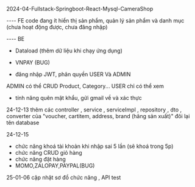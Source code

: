 2024-04-Fullstack-Springboot-React-Mysql-CameraShop

---- FE  code đang ít 
hiển thị sản phẩm,
quản lý sản phẩm và danh mục (chưa hoạt động được, chưa đăng nhập)




---- BE 

+ Dataload (thêm dữ liệu khi chạy ứng dụng)
+ VNPAY (BUG)

+ đăng nhập JWT, phân quyền USER Và ADMIN

ADMIN có thể CRUD Product, Category...
USER chỉ có thể xem

+ tính năng quên mật khẩu, gửi gmail về và xác thực

24-12-13 thêm các controller , service , serviceImpl , repository , dto , converter của "voucher, cartitem, address, brand (hãng sản xuất)" 
đôi lại tên database

24-12-15 
+ chức năng khoá tài khoản khi nhập sai 5 lần (sẽ khoá trong 5p)
+ chức năng CRUD giỏ hàng
+ chức năng đặt hàng
+ MOMO,ZALOPAY,PAYPAL(BUG)

25-01-06 cập nhật sơ đồ chức năng , API test 